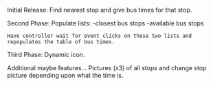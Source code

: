 Initial Release:
	Find nearest stop and give bus times for that stop.

Second Phase:
	Populate lists:
		-closest bus stops
		-available bus stops

	Have controller wait for event clicks on these two lists and repopulates the table of bus times.

Third Phase:
	Dynamic icon.

Additional maybe features...
	Pictures (x3) of all stops and change stop picture depending upon what the time is.
